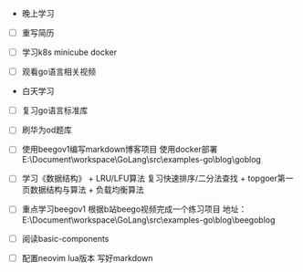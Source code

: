 + 晚上学习
- [ ] 重写简历

- [ ] 学习k8s minicube docker

- [ ] 观看go语言相关视频
+ 白天学习
- [ ] 复习go语言标准库

- [ ] 刷华为od题库 

- [ ] 使用beegov1编写markdown博客项目 使用docker部署 E:\Document\workspace\GoLang\src\examples-go\blog\goblog

- [ ] 学习《数据结构》 + LRU/LFU算法 复习快速排序/二分法查找 + topgoer第一页数据结构与算法 + 负载均衡算法

- [ ] 重点学习beegov1 根据b站beego视频完成一个练习项目 地址：E:\Document\workspace\GoLang\src\examples-go\blog\beegoblog

- [ ] 阅读basic-components

- [ ] 配置neovim lua版本 写好markdown
